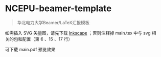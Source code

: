 # NCEPU-beamer-template

> 华北电力大学Beamer/LaTeX汇报模板

如需插入 SVG 矢量图，请先下载 [Inkscape](https://inkscape.org/zh-hans/) ；否则注释掉 main.tex 中与 svg 相关的包和配置（第 6 、15 、17 行）

可下载 main.pdf 预览效果
